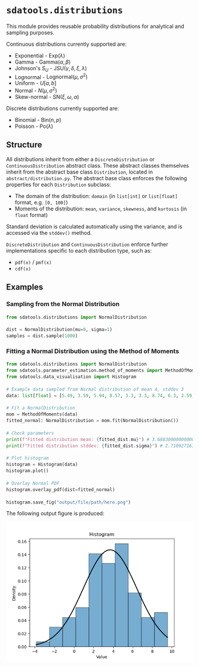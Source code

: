 # `sdatools.distributions`

This module provides reusable probability distributions for analytical and sampling purposes.

Continuous distributions currently supported are:

- Exponential - $\text{Exp}(\lambda)$
- Gamma - $\text{Gamma}(\alpha, \beta)$
- Johnson's $S_U$ - $\text{JSU}(\gamma, \delta, \xi, \lambda)$
- Lognormal - $\text{Lognormal}(\mu, \sigma^2)$
- Uniform - $U[a, b]$
- Normal - $N(\mu,\sigma^2)$
- Skew-normal - $\text{SN}(\xi, \omega, \alpha)$

Discrete distributions currently supported are:

- Binomial - $\text{Bin}(n, p)$
- Poisson - $\text{Po}(\lambda)$

## Structure

All distributions inherit from either a `DiscreteDistribution` or `ContinuousDistribution` abstract class. These abstract classes themselves inherit from the abstract base class `Distribution`, located in `abstract/distribution.py`. The abstract base class enforces the following properties for each `Distribution` subclass:

- The domain of the distribution: `domain` (in `list[int]` or `list[float]` format, e.g. `[0, 100]`)
- Moments of the distribution: `mean`, `variance`, `skewness`, and `kurtosis` (in `float` format)

Standard deviation is calculated automatically using the variance, and is accessed via the `stddev()` method.

`DiscreteDistribution` and `ContinuousDistribution` enforce further implementations specific to each distribution type, such as:

- `pdf(x)` / `pmf(x)`
- `cdf(x)`

## Examples

### Sampling from the Normal Distribution

```python
from sdatools.distributions import NormalDistribution

dist = NormalDistribution(mu=0, sigma=1)
samples = dist.sample(1000) 
```

### Fitting a Normal Distribution using the Method of Moments

```python
from sdatools.distributions import NormalDistribution
from sdatools.parameter_estimation.method_of_moments import MethodOfMoments
from sdatools.data_visualisation import Histogram

# Example data sampled from Normal distribution of mean 4, stddev 3
data: list[float] = [5.49, 3.59, 5.94, 8.57, 3.3, 3.3, 8.74, 6.3, 2.59, 5.63, 2.61, 2.6, 4.73, -1.74, -1.17, 2.31, 0.96, 4.94, 1.28, -0.24, 8.4, 3.32, 4.2, -0.27, 2.37, 4.33, 0.55, 5.13, 2.2, 3.12, 2.19, 9.56, 3.96, 0.83, 6.47, 0.34, 4.63, -1.88, 0.02, 4.59, 6.22, 4.51, 3.65, 3.1, -0.44, 1.84, 2.62, 7.17, 5.03, -1.29, 4.97, 2.84, 1.97, 5.84, 7.09, 6.79, 1.48, 3.07, 4.99, 6.93, 2.56, 3.44, 0.68, 0.41, 6.44, 8.07, 3.78, 7.01, 5.08, 2.06, 5.08, 8.61, 3.89, 8.69, -3.86, 6.47, 4.26, 3.1, 4.28, -1.96, 3.34, 5.07, 8.43, 2.45, 1.57, 2.49, 6.75, 4.99, 2.41, 5.54, 4.29, 6.91, 1.89, 3.02, 2.82, -0.39, 4.89, 4.78, 4.02, 3.3]
 
# Fit a NormalDistribution
mom = MethodOfMoments(data)
fitted_normal: NormalDistribution = mom.fit(NormalDistribution())

# Check parameters
print(f"Fitted distribution mean: {fitted_dist.mu}") # 3.6883000000000004
print(f"Fitted distribution stddev: {fitted_dist.sigma}") # 2.71092716796302

# Plot histogram
histogram = Histogram(data)
histogram.plot()

# Overlay Normal PDF
histogram.overlay_pdf(dist=fitted_normal)

histogram.save_fig("output/file/path/here.png")
```

The following output figure is produced:

<picture align="center">
  <source media="(prefers-color-scheme: dark)" srcset="images/fig1.png">
  <img alt="Histogram of Normally distributed data with Normal PDF overlay" src="images/fig1.png">
</picture>